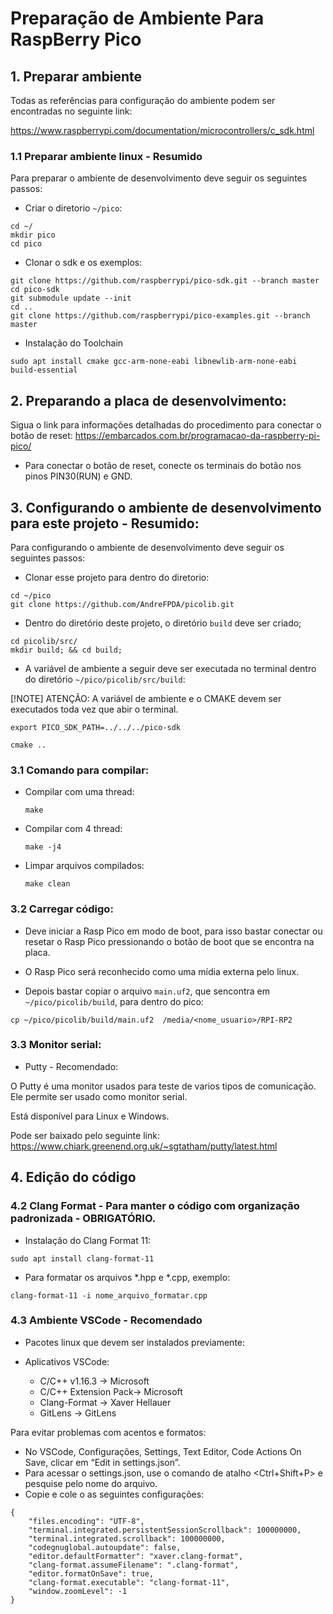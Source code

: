 # Preparação de Ambiente Para RaspBerry Pico

## 1. Preparar ambiente 

Todas as referências para configuração do ambiente podem ser encontradas no seguinte link:

https://www.raspberrypi.com/documentation/microcontrollers/c_sdk.html

### 1.1 Preparar ambiente linux - Resumido


Para preparar o ambiente de desenvolvimento deve seguir os seguintes passos:

- Criar o diretorio `~/pico`:

```
cd ~/
mkdir pico
cd pico
```

- Clonar o sdk e os exemplos:

```
git clone https://github.com/raspberrypi/pico-sdk.git --branch master
cd pico-sdk
git submodule update --init
cd ..
git clone https://github.com/raspberrypi/pico-examples.git --branch master
```

- Instalação do Toolchain

```
sudo apt install cmake gcc-arm-none-eabi libnewlib-arm-none-eabi build-essential 
```
## 2. Preparando a placa de desenvolvimento:

Sigua o link para informações detalhadas do procedimento para conectar o botão de reset:
https://embarcados.com.br/programacao-da-raspberry-pi-pico/

- Para conectar o botão de reset, conecte os terminais do botão nos pinos PIN30(RUN) e GND.

## 3. Configurando o ambiente de desenvolvimento para este projeto - Resumido:

Para configurando o ambiente de desenvolvimento deve seguir os seguintes passos:

- Clonar esse projeto para dentro do diretorio: 

```
cd ~/pico
git clone https://github.com/AndreFPDA/picolib.git
```

- Dentro do diretório deste projeto, o diretório  `build` deve ser criado;

```
cd picolib/src/
mkdir build; && cd build;
```

- A variável de ambiente a seguir deve ser executada no terminal dentro do diretório `~/pico/picolib/src/build`:

[!NOTE] ATENÇÃO: A variável de ambiente e o CMAKE devem ser executados toda vez que abir o terminal.

```
export PICO_SDK_PATH=../../../pico-sdk
```

```
cmake ..
```

### 3.1 Comando para compilar:
- Compilar com uma thread: 
    ```
    make
    ```
    
- Compilar com 4 thread: 
    ```
    make -j4
    ```    

- Limpar arquivos compilados:
    ```
    make clean
    ```

### 3.2 Carregar código:

- Deve iniciar a Rasp Pico em modo de boot, para isso bastar conectar ou resetar o Rasp Pico pressionando o botão de boot que se encontra na placa. 

- O Rasp Pico será reconhecido como uma mídia externa pelo linux.

-  Depois bastar copiar o arquivo `main.uf2`, que sencontra em `~/pico/picolib/build`, para dentro do pico:

```
cp ~/pico/picolib/build/main.uf2  /media/<nome_usuario>/RPI-RP2
```

### 3.3 Monitor serial:

- Putty - Recomendado:

O Putty é uma monitor usados para teste de varios tipos de comunicação. Ele permite ser usado como monitor serial.

Está disponível para Linux e Windows.

Pode ser baixado pelo seguinte link: https://www.chiark.greenend.org.uk/~sgtatham/putty/latest.html


## 4. Edição do código

### 4.2  Clang Format - Para manter o código com organização padronizada - OBRIGATÓRIO.

- Instalação do Clang Format 11:
  
```
sudo apt install clang-format-11
```

- Para formatar os arquivos *.hpp e *.cpp, exemplo:
  
```
clang-format-11 -i nome_arquivo_formatar.cpp
```

### 4.3 Ambiente VSCode - Recomendado

- Pacotes linux que devem ser instalados previamente:

- Aplicativos VSCode:
    - C/C++ v1.16.3 -> Microsoft
    - C/C++ Extension Pack-> Microsoft
    - Clang-Format -> Xaver Hellauer
    - GitLens -> GitLens

Para evitar problemas com acentos e formatos:
- No VSCode, Configurações, Settings, Text Editor, Code Actions On Save, clicar em “Edit in settings.json”. 
- Para acessar o settings.json, use o comando de atalho <Ctrl+Shift+P> e pesquise pelo nome do arquivo.
- Copie e cole o as seguintes configurações:
```
{
    "files.encoding": "UTF-8",
    "terminal.integrated.persistentSessionScrollback": 100000000,
    "terminal.integrated.scrollback": 100000000,
    "codegnuglobal.autoupdate": false,
    "editor.defaultFormatter": "xaver.clang-format",
    "clang-format.assumeFilename": ".clang-format",
    "editor.formatOnSave": true,
    "clang-format.executable": "clang-format-11",
    "window.zoomLevel": -1
}
```


